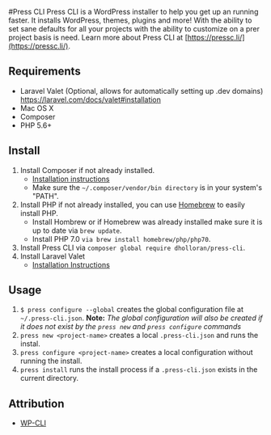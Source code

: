 #Press CLI
Press CLI is a WordPress installer to help you get up an running faster. It installs WordPress, themes, plugins and more! With the ability to set sane defaults for all your projects with the ability to customize on a prer project basis is need. Learn more about Press CLI at [https://pressc.li/](https://pressc.li/).

## Requirements
- Laravel Valet (Optional, allows for automatically setting up .dev domains) https://laravel.com/docs/valet#installation
- Mac OS X
- Composer
- PHP 5.6+

## Install
1. Install Composer if not already installed.
    - [Installation instructions](https://getcomposer.org/doc/00-intro.md#installation-linux-unix-osx)
    - Make sure the `~/.composer/vendor/bin directory` is in your system's "PATH".
2. Install PHP if not already installed, you can use [Homebrew](http://brew.sh/) to easily install PHP.
    - Install Hombrew or if Homebrew was already installed make sure it is up to date via `brew update`.
    - Install PHP 7.0 `via brew install homebrew/php/php70`.
3. Install Press CLI via `composer global require dholloran/press-cli`.
4. Install Laravel Valet
    - [Installation Instructions](https://laravel.com/docs/valet#installation)

## Usage
1. `$ press configure --global` creates the global configuration file at `~/.press-cli.json`.
	**Note:** *The global configuration will also be created if it does not exist by the `press new` and `press configure` commands*
2. `press new <project-name>` creates a local `.press-cli.json` and runs the instal.
3. `press configure <project-name>` creates a local configuration without running the install.
4. `press install` runs the install process if a `.press-cli.json` exists in the current directory.

## Attribution
- [WP-CLI](http://wp-cli.org/)
